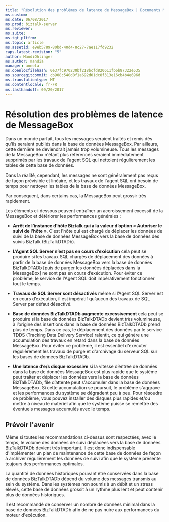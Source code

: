 ```yaml
---
title: "Résolution des problèmes de latence de MessageBox | Documents Microsoft"
ms.custom: 
ms.date: 06/08/2017
ms.prod: biztalk-server
ms.reviewer: 
ms.suite: 
ms.tgt_pltfrm: 
ms.topic: article
ms.assetid: e9eb5789-80bd-40d4-8c27-7ae117fd9232
caps.latest.revision: "5"
author: MandiOhlinger
ms.author: mandia
manager: anneta
ms.openlocfilehash: 0e37fc970230bf218bcfd820611fb6b87322e535
ms.sourcegitcommit: cb908c540d8f1a692d01dc8f313e16cb4b4e696d
ms.translationtype: MT
ms.contentlocale: fr-FR
ms.lasthandoff: 09/20/2017
---
```

# <a name="troubleshooting-messagebox-latency-issues"></a>Résolution des problèmes de latence de MessageBox
Dans un monde parfait, tous les messages seraient traités et remis dès qu'ils seraient publiés dans la base de données MessageBox. Par ailleurs, cette dernière ne deviendrait jamais trop volumineuse. Tous les messages de la MessageBox n'étant plus référencés seraient immédiatement supprimés par les travaux de l'agent SQL qui nettoient régulièrement les tables de cette base de données.  
  
 Dans la réalité, cependant, les messages ne sont généralement pas reçus de façon prévisible et linéaire, et les travaux de l'agent SQL ont besoin de temps pour nettoyer les tables de la base de données MessageBox.  
  
 Par conséquent, dans certains cas, la MessageBox peut grossir très rapidement.  
  
 Les éléments ci-dessous peuvent entraîner un accroissement excessif de la MessageBox et détériorer les performances générales :  
  
-   **Arrêt de l’instance d’hôte Biztalk qui a la valeur d’option « Autoriser le suivi de l’hôte »**. C'est l'hôte qui est chargé de déplacer les données de suivi de la base de données MessageBox vers la base de données des suivis BizTalk (BizTalkDTADb).  
  
-   **L’Agent SQL Server n’est pas en cours d’exécution** cela peut se produire si les travaux SQL chargés de déplacement des données à partir de la base de données MessageBox vers la base de données BizTalkDTADb [puis de purger les données déplacées dans la MessageBox] ne sont pas en cours d’exécution. Pour éviter ce problème, le service de l'Agent SQL doit impérativement fonctionner tout le temps.  
  
-   **Travaux de SQL Server sont désactivés** même si l’Agent SQL Server est en cours d’exécution, il est impératif qu’aucun des travaux de SQL Server par défaut désactivé.  
  
-   **Base de données BizTalkDTADb augmente excessivement** cela peut se produire si la base de données BizTalkDTADb devient très volumineuse, à l’origine des insertions dans la base de données BizTalkDTADb prend plus de temps. Dans ce cas, le déplacement des données par le service TDDS (Tracking Data Delivery Service) ralentit, ce qui génère une accumulation des travaux en retard dans la base de données MessageBox. Pour éviter ce problème, il est essentiel d'exécuter régulièrement les travaux de purge et d'archivage du serveur SQL sur les bases de données BizTalkDTADb.  
  
-   **Une latence d’e/s disque excessive** si la vitesse d’entrée de données dans la base de données MessageBox est plus rapide que le système peut traiter et déplacer les données vers la base de données BizTalkDTADb, file d’attente peut s’accumuler dans la base de données MessageBox. Si cette accumulation se poursuit, le problème s'aggrave et les performances du système se dégradent peu à peu. Pour résoudre ce problème, vous pouvez installer des disques plus rapides et/ou mettre à niveau le matériel afin que le système puisse se remettre des éventuels messages accumulés avec le temps.  
  
## <a name="plan-for-the-future"></a>Prévoir l'avenir  
 Même si toutes les recommandations ci-dessus sont respectées, avec le temps, le volume des données de suivi déplacées vers la base de données BizTalkDTADb devient très important. Il est donc indispensable d'implémenter un plan de maintenance de cette base de données de façon à archiver régulièrement les données de suivi afin que le système présente toujours des performances optimales.  
  
 La quantité de données historiques pouvant être conservées dans la base de données BizTalkDTADb dépend du volume des messages transmis au sein du système. Dans les systèmes non soumis à un débit et un stress élevés, cette base de données grossit à un rythme plus lent et peut contenir plus de données historiques.  
  
 Il est recommandé de conserver un nombre de données minimal dans la base de données BizTalkDTADb afin de ne pas nuire aux performances du moteur d'exécution.